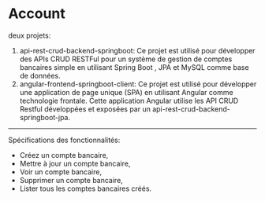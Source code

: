 # Account
 deux projets:
1) api-rest-crud-backend-springboot: Ce projet est utilisé pour développer
des APIs CRUD RESTFul pour un système de gestion de comptes
bancaires simple en utilisant Spring Boot , JPA et MySQL comme base
de données.
2) angular-frontend-springboot-client: Ce projet est utilisé pour
développer une application de page unique (SPA) en utilisant Angular 
comme technologie frontale. Cette application Angular  utilise les API
CRUD Restful développées et exposées par un
api-rest-crud-backend-springboot-jpa.
***************************************
Spécifications des fonctionnalités:
+ Créez un compte bancaire,
+ Mettre à jour un compte bancaire,
+ Voir un compte bancaire,
+ Supprimer un compte bancaire,
+ Lister tous les comptes bancaires créés.
